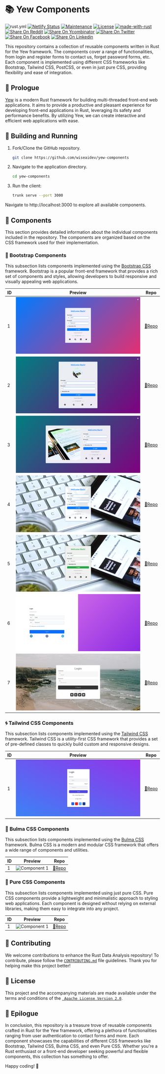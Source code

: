 # 📚 Yew Components

![rust.yml](https://img.shields.io/github/actions/workflow/status/wiseaidev/yew-components/rust.yml)
[![Netlify Status](https://api.netlify.com/api/v1/badges/288da3e5-6115-4140-97b0-7dd0510aa0ce/deploy-status)](https://app.netlify.com/sites/yew-components/deploys)
[![Maintenance](https://img.shields.io/badge/Maintained%3F-yes-green.svg)](https://github.com/wiseaidev)
[![License](https://img.shields.io/badge/License-Apache_2.0-blue.svg)](https://opensource.org/licenses/Apache-2.0)
[![made-with-rust](https://img.shields.io/badge/Made%20with-Rust-1f425f.svg?logo=rust&logoColor=white)](https://www.rust-lang.org/)
[![Share On Reddit](https://img.shields.io/badge/share%20on-reddit-red?style=flat-square&logo=reddit)](https://reddit.com/submit?url=https://github.com/wiseaidev/yew-components&amp;title=A%20Collection%20of%20Reusable%20Yew%20Framework%20Components.)
[![Share On Ycombinator](https://img.shields.io/badge/share%20on-hacker%20news-orange?style=flat-square&logo=ycombinator)](https://news.ycombinator.com/submitlink?u=https://github.com/wiseaidev/yew-components&amp;t=A%20Collection%20of%20Reusable%20Yew%20Framework%20Components.)
[![Share On Twitter](https://img.shields.io/badge/share%20on-twitter-03A9F4?style=flat-square&logo=twitter)](https://twitter.com/share?url=https://github.com/wiseaidev/yew-components&amp;text=A%20Collection%20of%20Reusable%20Yew%20Framework%20Components.)
[![Share On Facebook](https://img.shields.io/badge/share%20on-facebook-1976D2?style=flat-square&logo=facebook)](https://www.facebook.com/sharer/sharer.php?u=https://github.com/wiseaidev/yew-components)
[![Share On Linkedin](https://img.shields.io/badge/share%20on-linkedin-3949AB?style=flat-square&logo=linkedin)](https://www.linkedin.com/shareArticle?url=https://github.com/wiseaidev/yew-components&amp;title=A%20Collection%20of%20Reusable%20Yew%20Framework%20Components.)

This repository contains a collection of reusable components written in Rust for the Yew framework. The components cover a range of functionalities, from login and register forms to contact us, forget password forms, etc. Each component is implemented using different CSS frameworks like Bootstrap, Tailwind CSS, PostCSS, or even in just pure CSS, providing flexibility and ease of integration.

## 📖 Prologue

[Yew](https://yew.rs/) is a modern Rust framework for building multi-threaded front-end web applications. It aims to provide a productive and pleasant experience for developing front-end applications in Rust, leveraging its safety and performance benefits. By utilizing Yew, we can create interactive and efficient web applications with ease.

## 🚀 Building and Running

1. Fork/Clone the GitHub repository.

	```bash
	git clone https://github.com/wiseaidev/yew-components
	```

1. Navigate to the application directory.

	```bash
	cd yew-components
	```

1. Run the client:

	```sh
	trunk serve --port 3000
	```

Navigate to http://localhost:3000 to explore all available components.

## 📂 Components

This section provides detailed information about the individual components included in the repository. The components are organized based on the CSS framework used for their implementation.

### 📙 Bootstrap Components

This subsection lists components implemented using the [Bootstrap CSS](https://getbootstrap.com/) framework. Bootstrap is a popular front-end framework that provides a rich set of components and styles, allowing developers to build responsive and visually appealing web applications.

| ID | Preview | Repo |
|---|---|---|
| 1 | ![Component 1](https://github.com/wiseaidev/yew-components-bootstrap/blob/main/assets/form-one.png) | [🔗Repo](https://github.com/wiseaidev/yew-components-bootstrap#-bootstrap-css-components) |
| 2 | ![Component 2](https://github.com/wiseaidev/yew-components-bootstrap/blob/main/assets/form-two.png) | [🔗Repo](https://github.com/wiseaidev/yew-components-bootstrap#-bootstrap-css-components) |
| 3 | ![Component 3](https://github.com/wiseaidev/yew-components-bootstrap/blob/main/assets/form-three.png) | [🔗Repo](https://github.com/wiseaidev/yew-components-bootstrap#-bootstrap-css-components) |
| 4 | ![Component 4](https://github.com/wiseaidev/yew-components-bootstrap/blob/main/assets/form-four.png) | [🔗Repo](https://github.com/wiseaidev/yew-components-bootstrap#-bootstrap-css-components) |
| 5 | ![Component 5](https://github.com/wiseaidev/yew-components-bootstrap/blob/main/assets/form-five.png) | [🔗Repo](https://github.com/wiseaidev/yew-components-bootstrap#-bootstrap-css-components) |
| 6 | ![Component 6](https://github.com/wiseaidev/yew-components-bootstrap/blob/main/assets/form-six.png) | [🔗Repo](https://github.com/wiseaidev/yew-components-bootstrap#-bootstrap-css-components) |
| 7 | ![Component 7](https://github.com/wiseaidev/yew-components-bootstrap/blob/main/assets/form-seven.png) | [🔗Repo](https://github.com/wiseaidev/yew-components-bootstrap#-bootstrap-css-components) |

### 🌀 Tailwind CSS Components

This subsection lists components implemented using the [Tailwind CSS](https://tailwindcss.com/) framework. Tailwind CSS is a utility-first CSS framework that provides a set of pre-defined classes to quickly build custom and responsive designs.

| ID | Preview | Repo |
|---|---|---|
| 1 | ![Component 1](https://github.com/wiseaidev/yew-components-tailwind/blob/main/assets/form-1.png) | [🔗Repo](https://github.com/wiseaidev/yew-components-tailwind#-tailwind-css-components) |

### 🌈 Bulma CSS Components

This subsection lists components implemented using the [Bulma CSS](https://bulma.io/) framework. Bulma CSS is a modern and modular CSS framework that offers a wide range of components and utilities.

| ID | Preview | Repo |
|---|---|---|
| 1 | ![Component 1](./assets/form-1.png) | [🔗Repo](todo) |

### 🎨 Pure CSS Components

This subsection lists components implemented using just pure CSS. Pure CSS components provide a lightweight and minimalistic approach to styling web applications. Each component is designed without relying on external libraries, making them easy to integrate into any project.

| ID | Preview | Repo |
|---|---|---|
| 1 | ![Component 1](./assets/form-1.png) | [🔗Repo](todo) |

## 🤝 Contributing

We welcome contributions to enhance the Rust Data Analysis repository! To contribute, please follow the [`CONTRIBUTING.md`](CONTRIBUTING.md) file guidelines. Thank you for helping make this project better!

## 📜 License

This project and the accompanying materials are made available under the terms and conditions of the [` Apache License Version 2.0`](https://github.com/wiseaidev/yew-components/blob/main/LICENSE).

## 📝 Epilogue

In conclusion, this repository is a treasure trove of reusable components crafted in Rust for the Yew framework, offering a plethora of functionalities ranging from user authentication to contact forms and more. Each component showcases the capabilities of different CSS frameworks like Bootstrap, Tailwind CSS, Bulma CSS, and even Pure CSS. Whether you're a Rust enthusiast or a front-end developer seeking powerful and flexible components, this collection has something to offer.

Happy coding! 🚀